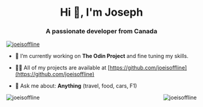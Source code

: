 <h1 align="center">Hi 👋, I'm Joseph</h1>
<h3 align="center">A passionate developer from Canada</h3>

<p align="left"> <a href="https://github.com/ryo-ma/github-profile-trophy"><img src="https://github-profile-trophy.vercel.app/?username=joeisoffline" alt="joeisoffline" /></a> </p>

- 🔭 I’m currently working on **The Odin Project** and fine tuning my skills.

- 👨‍💻 All of my projects are available at [https://github.com/joeisoffline](https://github.com/joeisoffline)

- 💬 Ask me about: **Anything** (travel, food, cars, F1)

<p><img align="left" src="https://github-readme-stats.vercel.app/api/top-langs?username=joeisoffline&show_icons=true&locale=en&layout=compact" alt="joeisoffline" /></p>

<p>&nbsp;<img align="right" src="https://github-readme-stats.vercel.app/api?username=joeisoffline&show_icons=true&locale=en" alt="joeisoffline" /></p>

